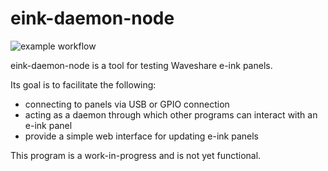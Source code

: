 # eink-daemon-node

![example workflow](https://github.com/mcarr823/eink-daemon-node/actions/workflows/jest.yml/badge.svg)

eink-daemon-node is a tool for testing Waveshare e-ink panels.

Its goal is to facilitate the following:
<ul>
    <li>connecting to panels via USB or GPIO connection</li>
    <li>acting as a daemon through which other programs can interact with an e-ink panel</li>
    <li>provide a simple web interface for updating e-ink panels</li>
</ul>

This program is a work-in-progress and is not yet functional.
